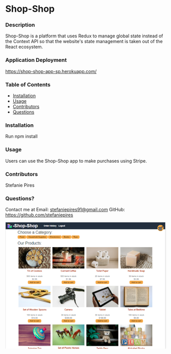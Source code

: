 # Shop-Shop
  
    
  ### Description
Shop-Shop is a platform that uses Redux to manage global state instead of the Context API so that the website's state management is taken out of the React ecosystem.

### Application Deployment
https://shop-shop-app-sp.herokuapp.com/
  
  ### Table of Contents 
  - [Installation](#installation)
  - [Usage](#usage)
  - [Contributors](#contributors)
  - [Questions](#questions)

  ### Installation
  Run npm install
  
  ### Usage
  Users can use the Shop-Shop app to make purchases using Stripe. 


  ### Contributors
  Stefanie Pires

  ### Questions?
  Contact me at 
  Email: stefaniepires91@gmail.com
  GitHub: https://github.com/stefaniepires
  
  ![Screenshot](https://github.com/stefaniepires/shop-shop/blob/main/client/public/images/shop-shop.PNG)
